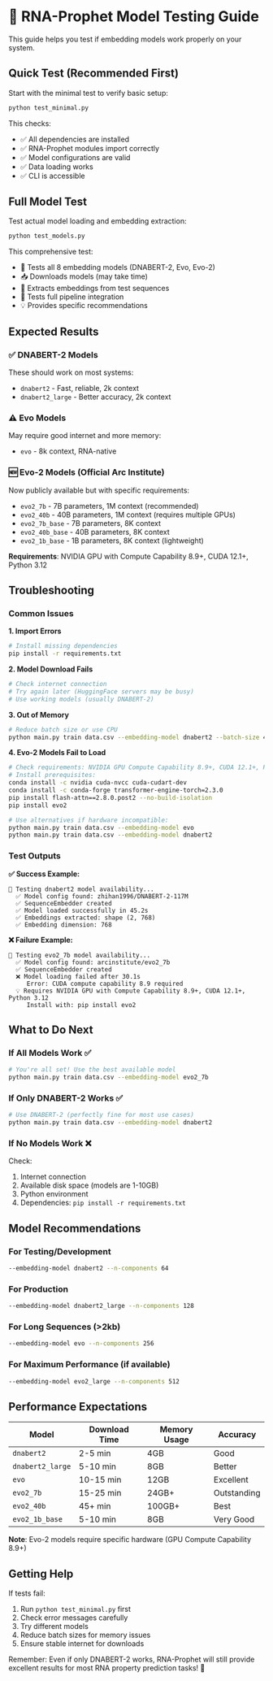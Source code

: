 # 🧪 RNA-Prophet Model Testing Guide

This guide helps you test if embedding models work properly on your system.

## Quick Test (Recommended First)

Start with the minimal test to verify basic setup:

```bash
python test_minimal.py
```

This checks:
- ✅ All dependencies are installed
- ✅ RNA-Prophet modules import correctly  
- ✅ Model configurations are valid
- ✅ Data loading works
- ✅ CLI is accessible

## Full Model Test

Test actual model loading and embedding extraction:

```bash
python test_models.py
```

This comprehensive test:
- 🤖 Tests all 8 embedding models (DNABERT-2, Evo, Evo-2)
- 📥 Downloads models (may take time)
- 🧬 Extracts embeddings from test sequences
- 🔧 Tests full pipeline integration
- 💡 Provides specific recommendations

## Expected Results

### ✅ DNABERT-2 Models
These should work on most systems:
- `dnabert2` - Fast, reliable, 2k context
- `dnabert2_large` - Better accuracy, 2k context

### ⚠️ Evo Models  
May require good internet and more memory:
- `evo` - 8k context, RNA-native

### 🆕 Evo-2 Models (Official Arc Institute)
Now publicly available but with specific requirements:
- `evo2_7b` - 7B parameters, 1M context (recommended)
- `evo2_40b` - 40B parameters, 1M context (requires multiple GPUs)
- `evo2_7b_base` - 7B parameters, 8K context
- `evo2_40b_base` - 40B parameters, 8K context
- `evo2_1b_base` - 1B parameters, 8K context (lightweight)

**Requirements**: NVIDIA GPU with Compute Capability 8.9+, CUDA 12.1+, Python 3.12

## Troubleshooting

### Common Issues

**1. Import Errors**
```bash
# Install missing dependencies
pip install -r requirements.txt
```

**2. Model Download Fails**
```bash
# Check internet connection
# Try again later (HuggingFace servers may be busy)
# Use working models (usually DNABERT-2)
```

**3. Out of Memory**
```bash
# Reduce batch size or use CPU
python main.py train data.csv --embedding-model dnabert2 --batch-size 4
```

**4. Evo-2 Models Fail to Load**
```bash
# Check requirements: NVIDIA GPU Compute Capability 8.9+, CUDA 12.1+, Python 3.12
# Install prerequisites:
conda install -c nvidia cuda-nvcc cuda-cudart-dev
conda install -c conda-forge transformer-engine-torch=2.3.0
pip install flash-attn==2.8.0.post2 --no-build-isolation
pip install evo2

# Use alternatives if hardware incompatible:
python main.py train data.csv --embedding-model evo
python main.py train data.csv --embedding-model dnabert2
```

### Test Outputs

**✅ Success Example:**
```
🤖 Testing dnabert2 model availability...
  ✅ Model config found: zhihan1996/DNABERT-2-117M
  ✅ SequenceEmbedder created
  ✅ Model loaded successfully in 45.2s
  ✅ Embeddings extracted: shape (2, 768)
  ✅ Embedding dimension: 768
```

**❌ Failure Example:**
```
🤖 Testing evo2_7b model availability...
  ✅ Model config found: arcinstitute/evo2_7b
  ✅ SequenceEmbedder created
  ❌ Model loading failed after 30.1s
     Error: CUDA compute capability 8.9 required
  💡 Requires NVIDIA GPU with Compute Capability 8.9+, CUDA 12.1+, Python 3.12
     Install with: pip install evo2
```

## What to Do Next

### If All Models Work ✅
```bash
# You're all set! Use the best available model
python main.py train data.csv --embedding-model evo2_7b
```

### If Only DNABERT-2 Works ✅
```bash
# Use DNABERT-2 (perfectly fine for most use cases)
python main.py train data.csv --embedding-model dnabert2
```

### If No Models Work ❌
Check:
1. Internet connection
2. Available disk space (models are 1-10GB)
3. Python environment
4. Dependencies: `pip install -r requirements.txt`

## Model Recommendations

### For Testing/Development
```bash
--embedding-model dnabert2 --n-components 64
```

### For Production
```bash
--embedding-model dnabert2_large --n-components 128
```

### For Long Sequences (>2kb)
```bash
--embedding-model evo --n-components 256
```

### For Maximum Performance (if available)
```bash
--embedding-model evo2_large --n-components 512
```

## Performance Expectations

| Model | Download Time | Memory Usage | Accuracy |
|-------|---------------|--------------|----------|
| `dnabert2` | 2-5 min | 4GB | Good |
| `dnabert2_large` | 5-10 min | 8GB | Better |
| `evo` | 10-15 min | 12GB | Excellent |
| `evo2_7b` | 15-25 min | 24GB+ | Outstanding |
| `evo2_40b` | 45+ min | 100GB+ | Best |
| `evo2_1b_base` | 5-10 min | 8GB | Very Good |

**Note**: Evo-2 models require specific hardware (GPU Compute Capability 8.9+)

## Getting Help

If tests fail:
1. Run `python test_minimal.py` first
2. Check error messages carefully
3. Try different models
4. Reduce batch sizes for memory issues
5. Ensure stable internet for downloads

Remember: Even if only DNABERT-2 works, RNA-Prophet will still provide excellent results for most RNA property prediction tasks! 🧬